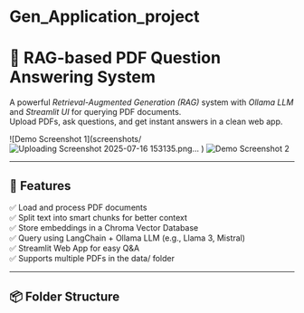 # Gen_Application_project

# 🧠 RAG-based PDF Question Answering System

A powerful *Retrieval-Augmented Generation (RAG)* system with *Ollama LLM* and *Streamlit UI* for querying PDF documents.  
Upload PDFs, ask questions, and get instant answers in a clean web app.

![Demo Screenshot 1](screenshots/![Uploading Screenshot 2025-07-16 153135.png…]()
)
![Demo Screenshot 2](screenshots/screenshot2.png)

---

## 🚀 Features
✅ Load and process PDF documents  
✅ Split text into smart chunks for better context  
✅ Store embeddings in a Chroma Vector Database  
✅ Query using LangChain + Ollama LLM (e.g., Llama 3, Mistral)  
✅ Streamlit Web App for easy Q&A  
✅ Supports multiple PDFs in the data/ folder

---

## 📦 Folder Structure

